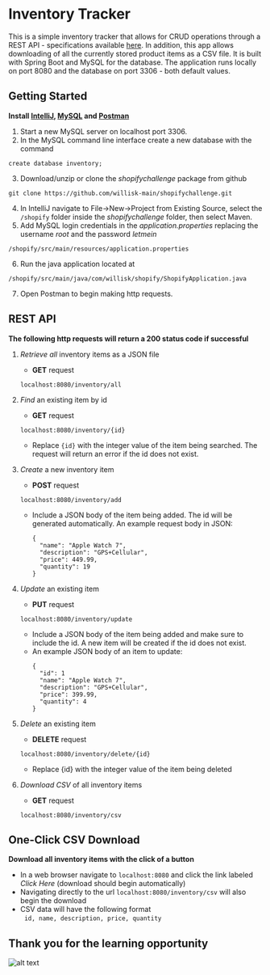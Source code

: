 # Inventory Tracker

This is a simple inventory tracker that allows for CRUD operations through a REST API - specifications available [here](https://docs.google.com/document/d/1oO6BjQaskAn294iZ34094TIVOb5-kR7jgIcRNnLzFe8/edit?usp=sharing). In addition, this app allows downloading of all the currently stored product items as a CSV file. It is built with Spring Boot and MySQL for the database. The application runs locally on port 8080 and the database on port 3306 - both default values. 

## Getting Started
**Install [IntelliJ](https://www.jetbrains.com/idea/download/?fromIDE=#section=windows), [MySQL](https://dev.mysql.com/downloads/mysql/) and [Postman](https://www.postman.com/downloads/)**
   1. Start a new MySQL server on localhost port 3306.
   2. In the MySQL command line interface create a new database with the command 
   ```
   create database inventory;
   ```
   3. Download/unzip or clone the *shopifychallenge* package from github 
   ```
   git clone https://github.com/willisk-main/shopifychallenge.git
   ```
   4. In IntelliJ navigate to File->New->Project from Existing Source, select the `/shopify` folder inside the *shopifychallenge* folder, then select Maven. 
   5. Add MySQL login credentials in the *application.properties* replacing the username *root* and the password *letmein*
   ```
   /shopify/src/main/resources/application.properties
   ```
   6. Run the java application located at 
   ```
   /shopify/src/main/java/com/willisk/shopify/ShopifyApplication.java
   ```
   7. Open Postman to begin making http requests.  

## REST API
**The following http requests will return a 200 status code if successful**

1. *Retrieve all* inventory items as a JSON file
    - **GET** request
    ```
    localhost:8080/inventory/all
    ```


2. *Find* an existing item by id
    - **GET** request
    ```
    localhost:8080/inventory/{id}
    ```
    - Replace `{id}` with the integer value of the item being searched. The request will return an error if the id does not exist.


4. *Create* a new inventory item 
    - **POST** request 
    ```
    localhost:8080/inventory/add
    ```
    - Include a JSON body of the item being added. The id will be generated automatically. An example request body in JSON:
      ```
      {
        "name": "Apple Watch 7",
        "description": "GPS+Cellular",
        "price": 449.99,
        "quantity": 19
      }
      ```

3. *Update* an existing item 
    - **PUT** request
    ```
    localhost:8080/inventory/update
    ```
    - Include a JSON body of the item being added and make sure to include the id. A new item will be created if the id does not exist.
    - An example JSON body of an item to update:
      ```
      {
        "id": 1
        "name": "Apple Watch 7",
        "description": "GPS+Cellular",
        "price": 399.99,
        "quantity": 4
      }    
      ```
4. *Delete* an existing item 
    - **DELETE** request 
    ```
    localhost:8080/inventory/delete/{id}
    ```
    - Replace {id} with the integer value of the item being deleted

5. *Download CSV* of all inventory items
    - **GET** request
    ```
    localhost:8080/inventory/csv
    ```

## One-Click CSV Download
**Download all inventory items with the click of a button**

- In a web browser navigate to `localhost:8080` and click the link labeled *Click Here* (download should begin automatically)
- Navigating directly to the url `localhost:8080/inventory/csv` will also begin the download
- CSV data will have the following format
      <br/>&nbsp; ```id, name, description, price, quantity```
## Thank you for the learning opportunity
![alt text](https://cdn.shopify.com/s/files/1/0611/1605/5788/t/2/assets/shopify-internships-logo.svg?v=5409994561124683960 "Shopify Internships")
